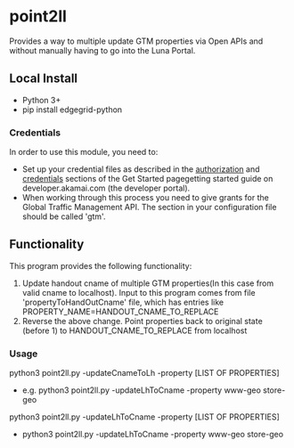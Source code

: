 # point2ll

Provides a way to multiple update GTM properties via Open APIs and without manually having to go into the Luna Portal. 

## Local Install
* Python 3+
* pip install edgegrid-python

### Credentials
In order to use this module, you need to:
* Set up your credential files as described in the [authorization](https://developer.akamai.com/introduction/Prov_Creds.html) and [credentials](https://developer.akamai.com/introduction/Conf_Client.html) sections of the Get Started pagegetting started guide on developer.akamai.com (the developer portal).
* When working through this process you need to give grants for the Global Traffic Management API.  The section in your configuration file should be called 'gtm'.

## Functionality
This program provides the following functionality:
 1. Update handout cname of multiple GTM properties(In this case from valid cname to localhost). Input to this program comes from file 'propertyToHandOutCname' file, which has entries like PROPERTY_NAME=HANDOUT_CNAME_TO_REPLACE
 2. Reverse the above change. Point properties back to original state (before 1) to HANDOUT_CNAME_TO_REPLACE from localhost


### Usage
python3 point2ll.py -updateCnameToLh -property [LIST OF PROPERTIES]
* e.g. python3 point2ll.py -updateLhToCname -property www-geo store-geo

python3 point2ll.py -updateLhToCname -property [LIST OF PROPERTIES]
* python3 point2ll.py -updateLhToCname -property www-geo store-geo



